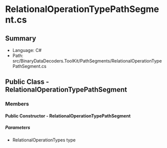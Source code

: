 ﻿# RelationalOperationTypePathSegment.cs

## Summary

* Language: C#
* Path: src/BinaryDataDecoders.ToolKit/PathSegments/RelationalOperationTypePathSegment.cs

## Public Class - RelationalOperationTypePathSegment

### Members

#### Public Constructor - RelationalOperationTypePathSegment

#####  Parameters

 - RelationalOperationTypes type 

